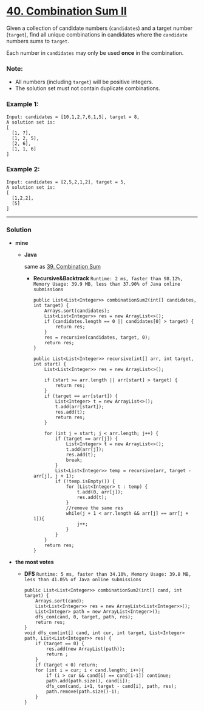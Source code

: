 # [40. Combination Sum II](https://leetcode.com/problems/combination-sum-ii/)

Given a collection of candidate numbers (`candidates`) and a target number (`target`), find all unique combinations in candidates where the `candidate` numbers sums to `target`.

Each number in `candidates` may only be used **once** in the combination.

### Note:
* All numbers (including `target`) will be positive integers.
* The solution set must not contain duplicate combinations.

### Example 1:
```
Input: candidates = [10,1,2,7,6,1,5], target = 8,
A solution set is:
[
  [1, 7],
  [1, 2, 5],
  [2, 6],
  [1, 1, 6]
]
```

### Example 2:
```
Input: candidates = [2,5,2,1,2], target = 5,
A solution set is:
[
  [1,2,2],
  [5]
]
```

---


### Solution
* **mine**
  * **Java** 
  
    same as [39. Combination Sum](https://github.com/103style/LeetCode/blob/master/Array/39.%20Combination%20Sum.md)
  
    * **Recursive&Backtrack** `Runtime: 2 ms, faster than 98.12%, Memory Usage: 39.9 MB, less than 37.90% of Java online submissions`
      ```
      public List<List<Integer>> combinationSum2(int[] candidates, int target) {
          Arrays.sort(candidates);
          List<List<Integer>> res = new ArrayList<>();
          if (candidates.length == 0 || candidates[0] > target) {
              return res;
          }
          res = recursive(candidates, target, 0);
          return res;
      }

      public List<List<Integer>> recursive(int[] arr, int target, int start) {
          List<List<Integer>> res = new ArrayList<>();

          if (start >= arr.length || arr[start] > target) {
              return res;
          }
          if (target == arr[start]) {
              List<Integer> t = new ArrayList<>();
              t.add(arr[start]);
              res.add(t);
              return res;
          }

          for (int j = start; j < arr.length; j++) {
              if (target == arr[j]) {
                  List<Integer> t = new ArrayList<>();
                  t.add(arr[j]);
                  res.add(t);
                  break;
              }
              List<List<Integer>> temp = recursive(arr, target - arr[j], j + 1);
              if (!temp.isEmpty()) {
                  for (List<Integer> t : temp) {
                      t.add(0, arr[j]);
                      res.add(t);
                  }
                  //remove the same res
                  while(j + 1 < arr.length && arr[j] == arr[j + 1]){
                      j++;
                  }
              }
          }
          return res;
      }
      ```
  

* **the most votes**
  * **DFS** `Runtime: 5 ms, faster than 34.10%, Memory Usage: 39.8 MB, less than 41.05% of Java online submissions`
    ```
    public List<List<Integer>> combinationSum2(int[] cand, int target) {
        Arrays.sort(cand);
        List<List<Integer>> res = new ArrayList<List<Integer>>();
        List<Integer> path = new ArrayList<Integer>();
        dfs_com(cand, 0, target, path, res);
        return res;
    }
    void dfs_com(int[] cand, int cur, int target, List<Integer> path, List<List<Integer>> res) {
        if (target == 0) {
            res.add(new ArrayList(path));
            return ;
        }
        if (target < 0) return;
        for (int i = cur; i < cand.length; i++){
            if (i > cur && cand[i] == cand[i-1]) continue;
            path.add(path.size(), cand[i]);
            dfs_com(cand, i+1, target - cand[i], path, res);
            path.remove(path.size()-1);
        }
    }
    ```
